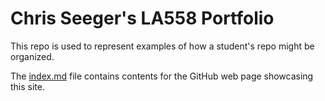 # Chris Seeger's LA558 Portfolio
This repo is used to represent examples of how a student's repo might be organized.

The [index.md](index.md) file contains contents for the GitHub web page showcasing this site.

